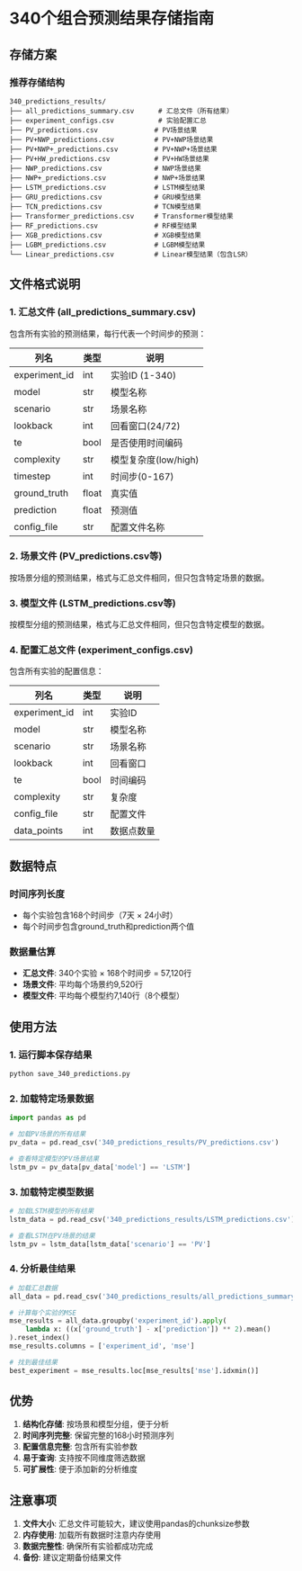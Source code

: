 # 340个组合预测结果存储指南

## 存储方案

### 推荐存储结构
```
340_predictions_results/
├── all_predictions_summary.csv      # 汇总文件（所有结果）
├── experiment_configs.csv           # 实验配置汇总
├── PV_predictions.csv              # PV场景结果
├── PV+NWP_predictions.csv          # PV+NWP场景结果
├── PV+NWP+_predictions.csv         # PV+NWP+场景结果
├── PV+HW_predictions.csv           # PV+HW场景结果
├── NWP_predictions.csv             # NWP场景结果
├── NWP+_predictions.csv            # NWP+场景结果
├── LSTM_predictions.csv            # LSTM模型结果
├── GRU_predictions.csv             # GRU模型结果
├── TCN_predictions.csv             # TCN模型结果
├── Transformer_predictions.csv     # Transformer模型结果
├── RF_predictions.csv              # RF模型结果
├── XGB_predictions.csv             # XGB模型结果
├── LGBM_predictions.csv            # LGBM模型结果
└── Linear_predictions.csv          # Linear模型结果（包含LSR）
```

## 文件格式说明

### 1. 汇总文件 (all_predictions_summary.csv)
包含所有实验的预测结果，每行代表一个时间步的预测：

| 列名 | 类型 | 说明 |
|------|------|------|
| experiment_id | int | 实验ID (1-340) |
| model | str | 模型名称 |
| scenario | str | 场景名称 |
| lookback | int | 回看窗口(24/72) |
| te | bool | 是否使用时间编码 |
| complexity | str | 模型复杂度(low/high) |
| timestep | int | 时间步(0-167) |
| ground_truth | float | 真实值 |
| prediction | float | 预测值 |
| config_file | str | 配置文件名称 |

### 2. 场景文件 (PV_predictions.csv等)
按场景分组的预测结果，格式与汇总文件相同，但只包含特定场景的数据。

### 3. 模型文件 (LSTM_predictions.csv等)
按模型分组的预测结果，格式与汇总文件相同，但只包含特定模型的数据。

### 4. 配置汇总文件 (experiment_configs.csv)
包含所有实验的配置信息：

| 列名 | 类型 | 说明 |
|------|------|------|
| experiment_id | int | 实验ID |
| model | str | 模型名称 |
| scenario | str | 场景名称 |
| lookback | int | 回看窗口 |
| te | bool | 时间编码 |
| complexity | str | 复杂度 |
| config_file | str | 配置文件 |
| data_points | int | 数据点数量 |

## 数据特点

### 时间序列长度
- 每个实验包含168个时间步（7天 × 24小时）
- 每个时间步包含ground_truth和prediction两个值

### 数据量估算
- **汇总文件**: 340个实验 × 168个时间步 = 57,120行
- **场景文件**: 平均每个场景约9,520行
- **模型文件**: 平均每个模型约7,140行（8个模型）

## 使用方法

### 1. 运行脚本保存结果
```bash
python save_340_predictions.py
```

### 2. 加载特定场景数据
```python
import pandas as pd

# 加载PV场景的所有结果
pv_data = pd.read_csv('340_predictions_results/PV_predictions.csv')

# 查看特定模型的PV场景结果
lstm_pv = pv_data[pv_data['model'] == 'LSTM']
```

### 3. 加载特定模型数据
```python
# 加载LSTM模型的所有结果
lstm_data = pd.read_csv('340_predictions_results/LSTM_predictions.csv')

# 查看LSTM在PV场景的结果
lstm_pv = lstm_data[lstm_data['scenario'] == 'PV']
```

### 4. 分析最佳结果
```python
# 加载汇总数据
all_data = pd.read_csv('340_predictions_results/all_predictions_summary.csv')

# 计算每个实验的MSE
mse_results = all_data.groupby('experiment_id').apply(
    lambda x: ((x['ground_truth'] - x['prediction']) ** 2).mean()
).reset_index()
mse_results.columns = ['experiment_id', 'mse']

# 找到最佳结果
best_experiment = mse_results.loc[mse_results['mse'].idxmin()]
```

## 优势

1. **结构化存储**: 按场景和模型分组，便于分析
2. **时间序列完整**: 保留完整的168小时预测序列
3. **配置信息完整**: 包含所有实验参数
4. **易于查询**: 支持按不同维度筛选数据
5. **可扩展性**: 便于添加新的分析维度

## 注意事项

1. **文件大小**: 汇总文件可能较大，建议使用pandas的chunksize参数
2. **内存使用**: 加载所有数据时注意内存使用
3. **数据完整性**: 确保所有实验都成功完成
4. **备份**: 建议定期备份结果文件
